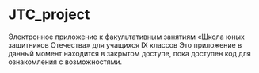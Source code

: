 # JTC_project
Электронное приложение к факультативным занятиям «Школа юных защитников Отечества» для учащихся IX классов
Это приложение в данный момент находится в закрытом доступе, пока доступен код для ознакомления с возможностями.
